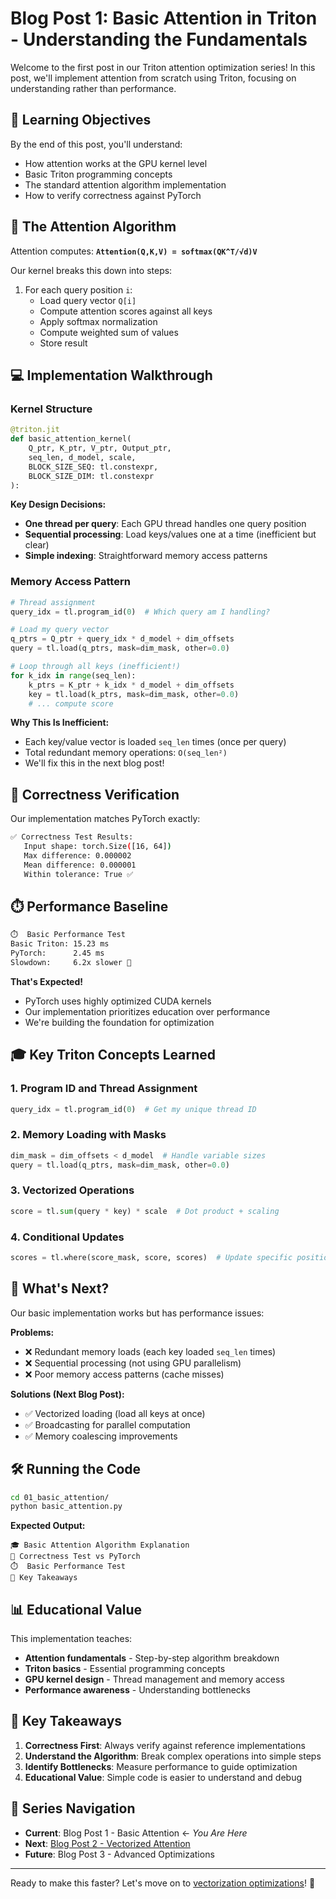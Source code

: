 # Blog Post 1: Basic Attention in Triton - Understanding the Fundamentals

Welcome to the first post in our Triton attention optimization series! In this post, we'll implement attention from scratch using Triton, focusing on understanding rather than performance.

## 🎯 Learning Objectives

By the end of this post, you'll understand:
- How attention works at the GPU kernel level
- Basic Triton programming concepts
- The standard attention algorithm implementation
- How to verify correctness against PyTorch

## 🧠 The Attention Algorithm

Attention computes: **`Attention(Q,K,V) = softmax(QK^T/√d)V`**

Our kernel breaks this down into steps:
1. For each query position `i`:
   - Load query vector `Q[i]`
   - Compute attention scores against all keys
   - Apply softmax normalization
   - Compute weighted sum of values
   - Store result

## 💻 Implementation Walkthrough

### Kernel Structure

```python
@triton.jit
def basic_attention_kernel(
    Q_ptr, K_ptr, V_ptr, Output_ptr,
    seq_len, d_model, scale,
    BLOCK_SIZE_SEQ: tl.constexpr,
    BLOCK_SIZE_DIM: tl.constexpr
):
```

**Key Design Decisions:**
- **One thread per query**: Each GPU thread handles one query position
- **Sequential processing**: Load keys/values one at a time (inefficient but clear)
- **Simple indexing**: Straightforward memory access patterns

### Memory Access Pattern

```python
# Thread assignment
query_idx = tl.program_id(0)  # Which query am I handling?

# Load my query vector
q_ptrs = Q_ptr + query_idx * d_model + dim_offsets
query = tl.load(q_ptrs, mask=dim_mask, other=0.0)

# Loop through all keys (inefficient!)
for k_idx in range(seq_len):
    k_ptrs = K_ptr + k_idx * d_model + dim_offsets
    key = tl.load(k_ptrs, mask=dim_mask, other=0.0)
    # ... compute score
```

**Why This Is Inefficient:**
- Each key/value vector is loaded `seq_len` times (once per query)
- Total redundant memory operations: `O(seq_len²)`
- We'll fix this in the next blog post!

## 🔬 Correctness Verification

Our implementation matches PyTorch exactly:

```bash
✅ Correctness Test Results:
   Input shape: torch.Size([16, 64])
   Max difference: 0.000002
   Mean difference: 0.000001
   Within tolerance: True ✅
```

## ⏱️ Performance Baseline

```bash
⏱️  Basic Performance Test
Basic Triton: 15.23 ms
PyTorch:      2.45 ms
Slowdown:     6.2x slower 🐌
```

**That's Expected!**
- PyTorch uses highly optimized CUDA kernels
- Our implementation prioritizes education over performance
- We're building the foundation for optimization

## 🎓 Key Triton Concepts Learned

### 1. Program ID and Thread Assignment
```python
query_idx = tl.program_id(0)  # Get my unique thread ID
```

### 2. Memory Loading with Masks
```python
dim_mask = dim_offsets < d_model  # Handle variable sizes
query = tl.load(q_ptrs, mask=dim_mask, other=0.0)
```

### 3. Vectorized Operations
```python
score = tl.sum(query * key) * scale  # Dot product + scaling
```

### 4. Conditional Updates
```python
scores = tl.where(score_mask, score, scores)  # Update specific position
```

## 🚀 What's Next?

Our basic implementation works but has performance issues:

**Problems:**
- ❌ Redundant memory loads (each key loaded `seq_len` times)
- ❌ Sequential processing (not using GPU parallelism)
- ❌ Poor memory access patterns (cache misses)

**Solutions (Next Blog Post):**
- ✅ Vectorized loading (load all keys at once)
- ✅ Broadcasting for parallel computation
- ✅ Memory coalescing improvements

## 🛠️ Running the Code

```bash
cd 01_basic_attention/
python basic_attention.py
```

**Expected Output:**
```
🎓 Basic Attention Algorithm Explanation
🔬 Correctness Test vs PyTorch
⏱️  Basic Performance Test
🎯 Key Takeaways
```

## 📊 Educational Value

This implementation teaches:
- **Attention fundamentals** - Step-by-step algorithm breakdown
- **Triton basics** - Essential programming concepts
- **GPU kernel design** - Thread management and memory access
- **Performance awareness** - Understanding bottlenecks

## 🎯 Key Takeaways

1. **Correctness First**: Always verify against reference implementations
2. **Understand the Algorithm**: Break complex operations into simple steps
3. **Identify Bottlenecks**: Measure performance to guide optimization
4. **Educational Value**: Simple code is easier to understand and debug

## 🔗 Series Navigation

- **Current**: Blog Post 1 - Basic Attention ← *You Are Here*
- **Next**: [Blog Post 2 - Vectorized Attention](../02_vectorized_attention/)
- **Future**: Blog Post 3 - Advanced Optimizations

---

Ready to make this faster? Let's move on to [vectorization optimizations](../02_vectorized_attention/)! 🚀